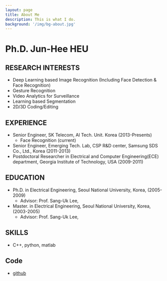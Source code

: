 ```yaml
---
layout: page
title: About Me
description: This is what I do.
background: '/img/bg-about.jpg'
---
```


Ph.D. Jun-Hee HEU
============


RESEARCH INTERESTS
---------------------
* Deep Learning based Image Recognition (Including Face Detection & Face Recognition)
* Gesture Recognition
* Video Analytics for Surveillance
* Learning based Segmentation
* 2D/3D Coding/Editing

EXPERIENCE
---------------------
* Senior Engineer, SK Telecom, AI Tech. Unit. Korea (2013-Presents)
  * Face Recognition (current)
* Senior Engineer, Emerging Tech. Lab, CSP R&D center, Samsung SDS Co., Ltd., Korea (2011-2013)
* Postdoctoral Researcher in Electrical and Computer Engineering(ECE) department, Georgia Institute of Technology, USA (2009-2011)

EDUCATION
---------------------
* Ph.D. in Electrical Engineering, Seoul National University, Korea, (2005-2009)
  * Advisor: Prof. Sang-Uk Lee,
* Master. in Electrical Engineering, Seoul National University, Korea, (2003-2005)
  * Advisor: Prof. Sang-Uk Lee,

SKILLS
---------------------
* C++, python, matlab

Code
--------------
* [github](https://github.com/junheeheu/)
